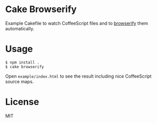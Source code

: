 # Cake Browserify

Example Cakefile to watch CoffeeScript files and to [browserify](https://github.com/substack/node-browserify) them automatically.

# Usage

    $ npm install .
    $ cake browserify

Open `example/index.html` to see the result including nice CoffeeScript source maps.

# License

MIT